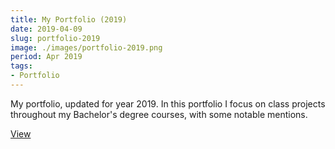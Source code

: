 ```yaml
---
title: My Portfolio (2019)
date: 2019-04-09
slug: portfolio-2019
image: ./images/portfolio-2019.png
period: Apr 2019
tags:
- Portfolio
---
```


My portfolio, updated for year 2019.
In this portfolio I focus on class projects throughout my Bachelor's degree courses,
with some notable mentions.

<div class="buttons">
<a href="https://issuu.com/zartre/docs/portfolio_2019" class="button">View</a>
</div>
